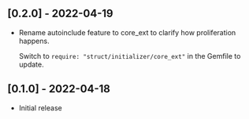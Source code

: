 ## [0.2.0] - 2022-04-19

- Rename autoinclude feature to core_ext to clarify how proliferation happens.

  Switch to `require: "struct/initializer/core_ext"` in the Gemfile to update.

## [0.1.0] - 2022-04-18

- Initial release
